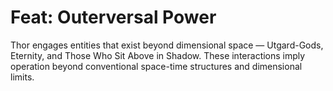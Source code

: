 # Feat: Outerversal Power

Thor engages entities that exist beyond dimensional space — Utgard-Gods, Eternity, and Those Who Sit Above in Shadow. These interactions imply operation beyond conventional space-time structures and dimensional limits.